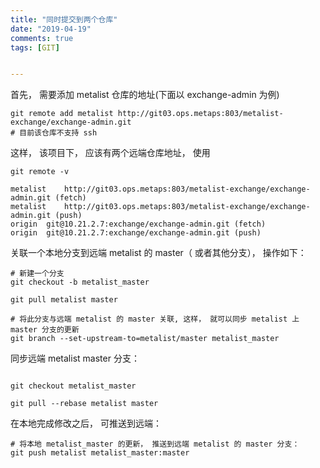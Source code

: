 ```yaml
---
title: "同时提交到两个仓库"
date: "2019-04-19"
comments: true
tags: [GIT]


---
```


首先， 需要添加 metalist 仓库的地址(下面以 exchange-admin 为例)

```shell
git remote add metalist http://git03.ops.metaps:803/metalist-exchange/exchange-admin.git
# 目前该仓库不支持 ssh
```

这样， 该项目下， 应该有两个远端仓库地址， 使用 

```shell
git remote -v

metalist	http://git03.ops.metaps:803/metalist-exchange/exchange-admin.git (fetch)
metalist	http://git03.ops.metaps:803/metalist-exchange/exchange-admin.git (push)
origin	git@10.21.2.7:exchange/exchange-admin.git (fetch)
origin	git@10.21.2.7:exchange/exchange-admin.git (push)
```



关联一个本地分支到远端 metalist 的 master（ 或者其他分支）， 操作如下：

```shell
# 新建一个分支
git checkout -b metalist_master 

git pull metalist master

# 将此分支与远端 metalist 的 master 关联, 这样， 就可以同步 metalist 上 master 分支的更新
git branch --set-upstream-to=metalist/master metalist_master

```



同步远端 metalist master 分支：

```shell

git checkout metalist_master

git pull --rebase metalist master

```



在本地完成修改之后， 可推送到远端：

```shell
# 将本地 metalist_master 的更新， 推送到远端 metalist 的 master 分支：
git push metalist metalist_master:master

```

